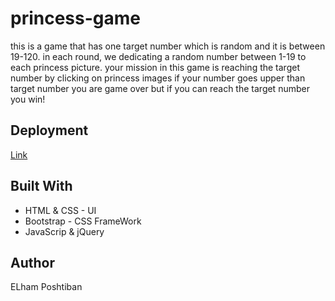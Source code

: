 # princess-game

this is a game that has one target number which is random and it is between 19-120.
 in each round, we dedicating a random number between 1-19 to each princess picture. your mission in this game is reaching the target number by clicking on princess images if your number goes upper than target number you are game over but if you can reach the target number you win!

  ## Deployment

  [Link](https://elhamposhtiban.github.io/princess-game/) 

 ## Built With

* HTML & CSS - UI
* Bootstrap - CSS FrameWork
* JavaScrip & jQuery 

 ## Author

 ELham Poshtiban